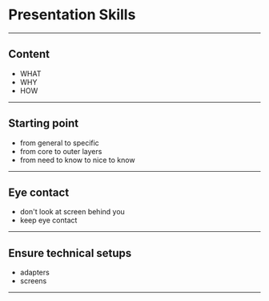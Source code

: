 # Presentation Skills

---

## Content

- WHAT
- WHY
- HOW

---

## Starting point

- from general to specific
- from core to outer layers
- from need to know to nice to know

---

## Eye contact

- don't look at screen behind you
- keep eye contact

---

## Ensure technical setups

- adapters
- screens

---
